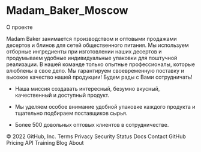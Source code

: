 # Madam_Baker_Moscow

О проекте

Madam Baker занимается производством и оптовыми продажами десертов и блинов для сетей общественного питания. Мы используем отборные ингредиенты при изготовлении наших десертов и продумываем удобные индивидуальные упаковки для поштучной реализации. В нашей команде только опытные профессионалы, которые влюблены в свое дело. Мы гарантируем своевременную поставку и высокое качество нашей продукции! Будем рады с Вами сотрудничать!

- Наша миссия создавать интересный, безумно вкусный, качественный и доступный продукт.

- Мы уделяем особое внимание удобной упаковке каждого продукта и тщательно подбираем поставщиков сырья.

- Более 500 довольных оптовых клиентов в сотрудничестве.












© 2022 GitHub, Inc.
Terms
Privacy
Security
Status
Docs
Contact GitHub
Pricing
API
Training
Blog
About
